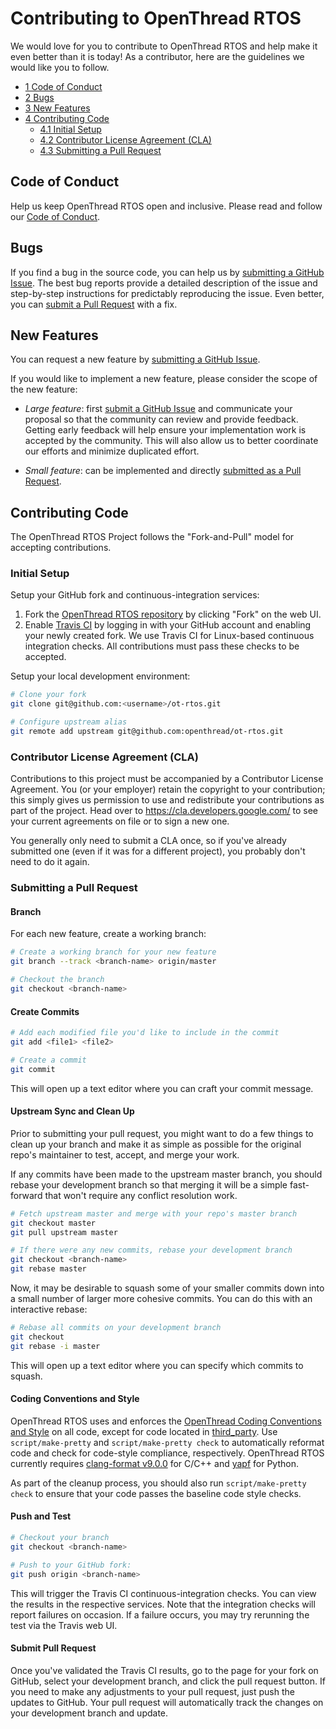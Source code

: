 # Contributing to OpenThread RTOS

We would love for you to contribute to OpenThread RTOS and help make it even better than it is today! As a contributor, here are the guidelines we would like you to follow.

- [1 Code of Conduct](#code-of-conduct)
- [2 Bugs](#bugs)
- [3 New Features](#new-features)
- [4 Contributing Code](#contributing-code)
  - [4.1 Initial Setup](#initial-setup)
  - [4.2 Contributor License Agreement (CLA)](#contributor-license-agreement--cla-)
  - [4.3 Submitting a Pull Request](#submitting-a-pull-request)

## Code of Conduct

Help us keep OpenThread RTOS open and inclusive. Please read and follow our [Code of Conduct](https://github.com/openthread/openthread/blob/master/CODE_OF_CONDUCT.md).

## Bugs

If you find a bug in the source code, you can help us by [submitting a GitHub Issue](https://github.com/openthread/ot-rtos/issues/new). The best bug reports provide a detailed description of the issue and step-by-step instructions for predictably reproducing the issue. Even better, you can [submit a Pull Request](#submitting-a-pull-request) with a fix.

## New Features

You can request a new feature by [submitting a GitHub Issue](https://github.com/openthread/ot-rtos/issues/new).

If you would like to implement a new feature, please consider the scope of the new feature:

- _Large feature_: first [submit a GitHub Issue](https://github.com/openthread/ot-rtos/issues/new) and communicate your proposal so that the community can review and provide feedback. Getting early feedback will help ensure your implementation work is accepted by the community. This will also allow us to better coordinate our efforts and minimize duplicated effort.

- _Small feature_: can be implemented and directly [submitted as a Pull Request](#submitting-a-pull-request).

## Contributing Code

The OpenThread RTOS Project follows the "Fork-and-Pull" model for accepting contributions.

### Initial Setup

Setup your GitHub fork and continuous-integration services:

1. Fork the [OpenThread RTOS repository](https://github.com/openthread/ot-rtos) by clicking "Fork" on the web UI.
2. Enable [Travis CI](https://travis-ci.org/) by logging in with your GitHub account and enabling your newly created fork. We use Travis CI for Linux-based continuous integration checks. All contributions must pass these checks to be accepted.

Setup your local development environment:

```bash
# Clone your fork
git clone git@github.com:<username>/ot-rtos.git

# Configure upstream alias
git remote add upstream git@github.com:openthread/ot-rtos.git
```

### Contributor License Agreement (CLA)

Contributions to this project must be accompanied by a Contributor License Agreement. You (or your employer) retain the copyright to your contribution; this simply gives us permission to use and redistribute your contributions as part of the project. Head over to <https://cla.developers.google.com/> to see your current agreements on file or to sign a new one.

You generally only need to submit a CLA once, so if you've already submitted one (even if it was for a different project), you probably don't need to do it again.

### Submitting a Pull Request

#### Branch

For each new feature, create a working branch:

```bash
# Create a working branch for your new feature
git branch --track <branch-name> origin/master

# Checkout the branch
git checkout <branch-name>
```

#### Create Commits

```bash
# Add each modified file you'd like to include in the commit
git add <file1> <file2>

# Create a commit
git commit
```

This will open up a text editor where you can craft your commit message.

#### Upstream Sync and Clean Up

Prior to submitting your pull request, you might want to do a few things to clean up your branch and make it as simple as possible for the original repo's maintainer to test, accept, and merge your work.

If any commits have been made to the upstream master branch, you should rebase your development branch so that merging it will be a simple fast-forward that won't require any conflict resolution work.

```bash
# Fetch upstream master and merge with your repo's master branch
git checkout master
git pull upstream master

# If there were any new commits, rebase your development branch
git checkout <branch-name>
git rebase master
```

Now, it may be desirable to squash some of your smaller commits down into a small number of larger more cohesive commits. You can do this with an interactive rebase:

```bash
# Rebase all commits on your development branch
git checkout
git rebase -i master
```

This will open up a text editor where you can specify which commits to squash.

#### Coding Conventions and Style

OpenThread RTOS uses and enforces the [OpenThread Coding Conventions and Style](STYLE_GUIDE.md) on all code, except for code located in [third_party](third_party). Use `script/make-pretty` and `script/make-pretty check` to automatically reformat code and check for code-style compliance, respectively. OpenThread RTOS currently requires [clang-format v9.0.0](http://releases.llvm.org/download.html#9.0.0) for C/C++ and [yapf](https://github.com/google/yapf) for Python.

As part of the cleanup process, you should also run `script/make-pretty check` to ensure that your code passes the baseline code style checks.

#### Push and Test

```bash
# Checkout your branch
git checkout <branch-name>

# Push to your GitHub fork:
git push origin <branch-name>
```

This will trigger the Travis CI continuous-integration checks. You can view the results in the respective services. Note that the integration checks will report failures on occasion. If a failure occurs, you may try rerunning the test via the Travis web UI.

#### Submit Pull Request

Once you've validated the Travis CI results, go to the page for your fork on GitHub, select your development branch, and click the pull request button. If you need to make any adjustments to your pull request, just push the updates to GitHub. Your pull request will automatically track the changes on your development branch and update.
